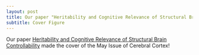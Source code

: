 ```yaml
---
layout: post
title: Our paper "Heritability and Cognitive Relevance of Structural Brain Controllability" made the cover of the May Issue of Cerebral Cortex! 
subtitle: Cover Figure
---
```



Our paper [Heritability and Cognitive Relevance of Structural Brain Controllability](https://academic.oup.com/cercor/article/30/5/3044/5678069) made the cover of the May Issue of Cerebral Cortex! 




